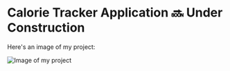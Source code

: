 # Calorie Tracker Application  🔜 Under Construction

Here's an image of my project:

<img src="https://drive.google.com/file/d/1h38tHl6kWUiy9uZg9xqYO8TC0ENYAPfS/view?usp=share_link" alt="Image of my project">
